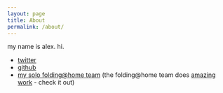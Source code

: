 ```yaml
---
layout: page
title: About
permalink: /about/
---
```


my name is alex. hi.

* [twitter](http://twitter.com/selesse)
* [github](http://github.com/selesse)
* [my solo folding@home team](http://fah-web.stanford.edu/cgi-bin/main.py?qtype=teampage&teamnum=220732)
  (the folding@home team does [amazing work](http://folding.stanford.edu/) - check it out)
